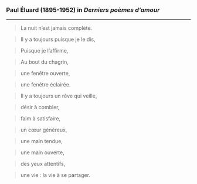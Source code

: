 ### Paul Éluard (1895-1952) in *Derniers poèmes d’amour*

*******************************************************

>La nuit n’est jamais complète. 

>Il y a toujours puisque je le dis, 

>Puisque je l’affirme, 

>Au bout du chagrin, 

>une fenêtre ouverte, 

>une fenêtre éclairée. 

>Il y a toujours un rêve qui veille,

>désir à combler, 

>faim à satisfaire, 

>un cœur généreux, 

>une main tendue, 

>une main ouverte, 

>des yeux attentifs, 

>une vie : la vie à se partager.


